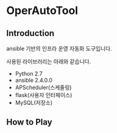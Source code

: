 # OperAutoTool
## Introduction
ansible 기반의 인프라 운영 자동화 도구입니다.

사용된 라이브러리는 아래와 같습니다.

* Python 2.7
* ansible 2.4.0.0
* APScheduler(스케줄링)
* flask(사용자 인터페이스)
* MySQL(저장소)

## How to Play


